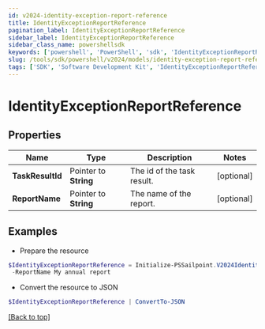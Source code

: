 ```yaml
---
id: v2024-identity-exception-report-reference
title: IdentityExceptionReportReference
pagination_label: IdentityExceptionReportReference
sidebar_label: IdentityExceptionReportReference
sidebar_class_name: powershellsdk
keywords: ['powershell', 'PowerShell', 'sdk', 'IdentityExceptionReportReference'] 
slug: /tools/sdk/powershell/v2024/models/identity-exception-report-reference
tags: ['SDK', 'Software Development Kit', 'IdentityExceptionReportReference']
---
```



# IdentityExceptionReportReference

## Properties

Name | Type | Description | Notes
------------ | ------------- | ------------- | -------------
**TaskResultId** |  Pointer to **String** | The id of the task result. | [optional] 
**ReportName** |  Pointer to **String** | The name of the report. | [optional] 

## Examples

- Prepare the resource
```powershell
$IdentityExceptionReportReference = Initialize-PSSailpoint.V2024IdentityExceptionReportReference  -TaskResultId 2b838de9-db9b-abcf-e646-d4f274ad4238 `
 -ReportName My annual report
```

- Convert the resource to JSON
```powershell
$IdentityExceptionReportReference | ConvertTo-JSON
```


[[Back to top]](#) 

